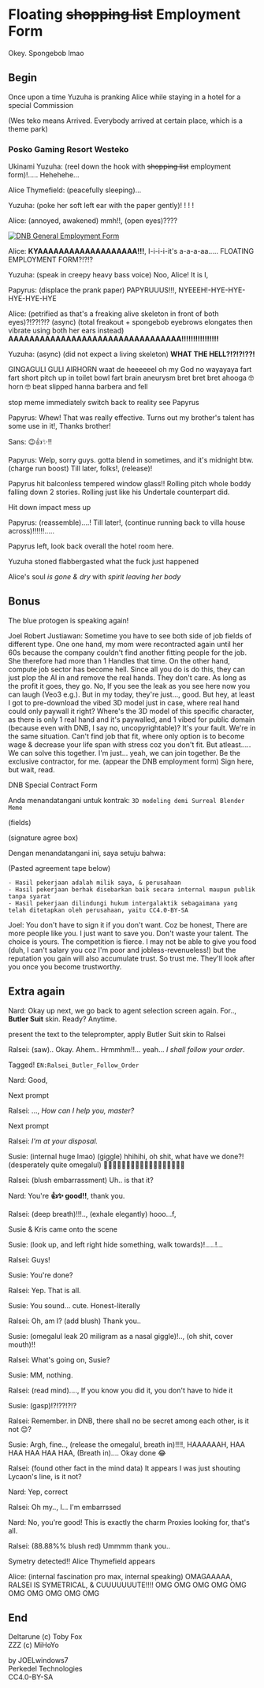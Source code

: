 # Floating ~~shopping list~~ Employment Form

Okey. Spongebob lmao

## Begin

Once upon a time Yuzuha is pranking Alice while staying in a hotel for a special Commission

(Wes teko means Arrived. Everybody arrived at certain place, which is a theme park)

### Posko Gaming Resort Westeko

Ukinami Yuzuha: (reel down the hook with ~~shopping list~~ employment form)!..... Hehehehe...

Alice Thymefield: (peacefully sleeping)...

Yuzuha: (poke her soft left ear with the paper gently)! ! ! !

Alice: (annoyed, awakened) mmh!!, (open eyes)????

[![DNB General Employment Form](https://raw.githubusercontent.com/Perkedel/Lah-Mboh/refs/heads/main/graphics/EmploymentFormMemeA4Filled.png)](https://github.com/Perkedel/Lah-Mboh/blob/main/graphics/EmploymentFormMemeA4Filled.png)

<!-- (Fields) -->

<!-- Dengan mengisi formulir ini, saya sadar bahwa saya telah mengisi dengan kesadaran penuh, dan setuju untuk tunduk kepada aturan sebagaimana yang telah ditetapkan oleh perusahaan. -->

Alice: **KYAAAAAAAAAAAAAAAAAAA!!!**, I-i-i-i-it's a-a-a-aa..... FLOATING EMPLOYMENT FORM?!?!?

Yuzuha: (speak in creepy heavy bass voice) Noo, Alice! It is I,

Papyrus: (displace the prank paper) PAPYRUUUS!!!, NYEEEH!-HYE-HYE-HYE-HYE-HYE

Alice: (petrified as that's a freaking alive skeleton in front of both eyes)?!??!?!? (async) (total freakout + spongebob eyebrows elongates then vibrate using both her ears instead) **AAAAAAAAAAAAAAAAAAAAAAAAAAAAAAAAA!!!!!!!!!!!!!!!!**

Yuzuha: (async) (did not expect a living skeleton) **WHAT THE HELL?!?!?!??!**

GINGAGULI GULI AIRHORN waat de heeeeeel oh my God no wayayaya fart fart short pitch up in toilet bowl fart brain aneurysm bret bret bret ahooga 🤓 horn 🤓 beat slipped hanna barbera and fell

stop meme immediately switch back to reality see Papyrus

Papyrus: Whew! That was really effective. Turns out my brother's talent has some use in it!, Thanks brother!

Sans: 😉👍✨!!

Papyrus: Welp, sorry guys. gotta blend in sometimes, and it's midnight btw. (charge run boost) Till later, folks!, (release)!

Papyrus hit balconless tempered window glass!! Rolling pitch whole boddy falling down 2 stories. Rolling just like his Undertale counterpart did.

Hit down impact mess up

Papyrus: (reassemble)....! Till later!, (continue running back to villa house across)!!!!!!.....

Papyrus left, look back overall the hotel room here.

Yuzuha stoned flabbergasted what the fuck just happened

Alice's soul *is gone & dry* with *spirit leaving her body*

## Bonus

The blue protogen is speaking again!

Joel Robert Justiawan: Sometime you have to see both side of job fields of different type. One one hand, my mom were recontracted again until her 60s because the company couldn't find another fitting people for the job. She therefore had more than 1 Handles that time. On the other hand, compute job sector has become hell. Since all you do is do this, they can just plop the AI in and remove the real hands. They don't care. As long as the profit it goes, they go. No, If you see the leak as you see here now you can laugh (Veo3 e.g.). But in my today, they're just..., good. But hey, at least I got to pre-download the vibed 3D model just in case, where real hand could only paywall it right? Where's the 3D model of this specific character, as there is only 1 real hand and it's paywalled, and 1 vibed for public domain (because even with DNB, I say no, uncopyrightable)? It's your fault. We're in the same situation. Can't find job that fit, where only option is to become wage & decrease your life span with stress coz you don't fit. But atleast..... We can solve this together. I'm just... yeah, we can join together. Be the exclusive contractor, for me. (appear the DNB employment form) Sign here, but wait, read.

DNB Special Contract Form

Anda menandatangani untuk kontrak: `3D modeling demi Surreal Blender Meme`

(fields)

(signature agree box)

Dengan menandatangani ini, saya setuju bahwa:

(Pasted agreement tape below)

```
- Hasil pekerjaan adalah milik saya, & perusahaan
- Hasil pekerjaan berhak disebarkan baik secara internal maupun publik tanpa syarat
- Hasil pekerjaan dilindungi hukum intergalaktik sebagaimana yang telah ditetapkan oleh perusahaan, yaitu CC4.0-BY-SA
```

Joel: You don't have to sign it if you don't want. Coz be honest, There are more people like you. I just want to save you. Don't waste your talent. The choice is yours. The competition is fierce. I may not be able to give you food (duh, I can't salary you coz I'm poor and jobless-revenueless!) but the reputation you gain will also accumulate trust. So trust me. They'll look after you once you become trustworthy.

## Extra again

Nard: Okay up next, we go back to agent selection screen again. For.., **Butler Suit** skin. Ready? Anytime.

present the text to the teleprompter, apply Butler Suit skin to Ralsei

Ralsei: (saw).. Okay. Ahem.. Hrmmhm!!... yeah... *I shall follow your order*. 

Tagged! `EN:Ralsei_Butler_Follow_Order`

Nard: Good,

Next prompt

Ralsei: ..., *How can I help you, master?*

Next prompt

Ralsei: *I'm at your disposal.*

Susie: (internal huge lmao) (giggle) hhihihi, oh shit, what have we done?! (desperately quite omegalul) 🤣🤣🤣🤣🤣🤣🤣🤣🤣🤣🤣🤣🤣🤣🤣🤣🤣🤣

Ralsei: (blush embarrassment) Uh.. is that it?

Nard: You're **👍✨ good!!**, thank you.

Ralsei: (deep breath)!!!.., (exhale elegantly) hooo...f,

Susie & Kris came onto the scene

Susie: (look up, and left right hide something, walk towards)!.....!...

Ralsei: Guys!

Susie: You're done?

Ralsei: Yep. That is all.

Susie: You sound... cute. Honest-literally

Ralsei: Oh, am I? (add blush) Thank you..

Susie: (omegalul leak 20 miligram as a nasal giggle)!.., (oh shit, cover mouth)!!

Ralsei: What's going on, Susie?

Susie: MM, nothing.

Ralsei: (read mind)...., If you know you did it, you don't have to hide it

Susie: (gasp)!?!??!?!?

Ralsei: Remember. in DNB, there shall no be secret among each other, is it not 😊?

Susie: Argh, fine.., (release the omegalul, breath in)!!!!, HAAAAAAH, HAA HAA HAA HAA HAA, (Breath in).... Okay done 😂

Ralsei: (found other fact in the mind data) It appears I was just shouting Lycaon's line, is it not?

Nard: Yep, correct

Ralsei: Oh my.., I... I'm embarrssed

Nard: No, you're good! This is exactly the charm Proxies looking for, that's all.

Ralsei: (88.88%% blush red) Ummmm thank you..

Symetry detected!! Alice Thymefield appears

Alice: (internal fascination pro max, internal speaking) OMAGAAAAA, RALSEI IS SYMETRICAL, & CUUUUUUUTE!!!! OMG OMG OMG OMG OMG OMG OMG OMG OMG OMG 

## End

Deltarune (c) Toby Fox  
ZZZ (c) MiHoYo

by JOELwindows7  
Perkedel Technologies  
CC4.0-BY-SA